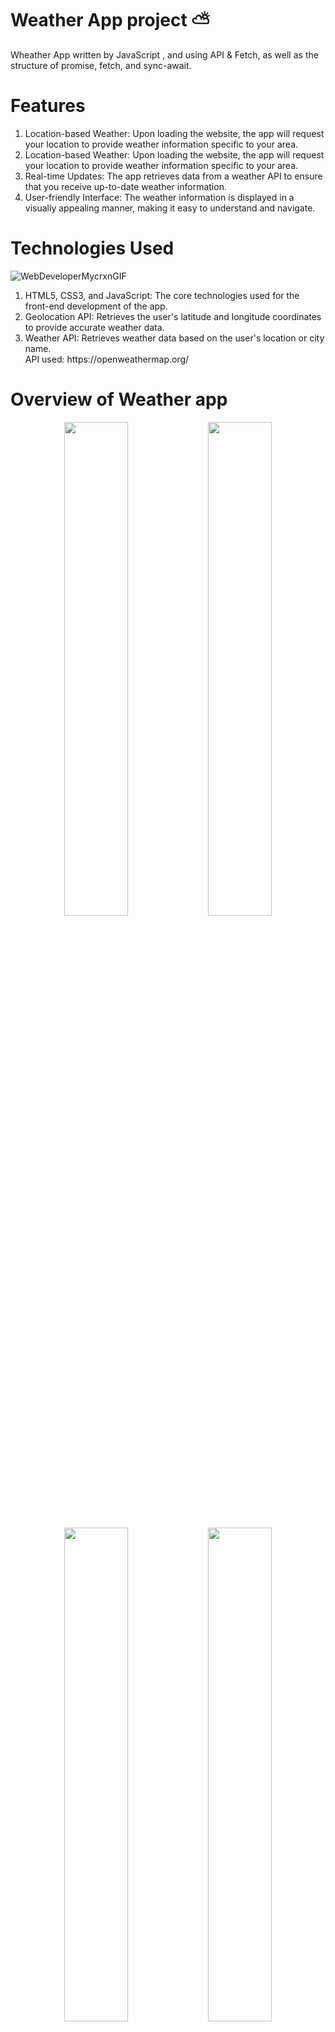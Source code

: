 # Weather App project ⛅

Wheather App written by JavaScript , and using API &amp; Fetch, as well as the structure of promise, fetch, and sync-await.

# Features

<ol>
<li>
  Location-based Weather: Upon loading the website, the app will request your location to provide weather information specific to your area.
</li>
<li> 
    Location-based Weather: Upon loading the website, the app will request your location to provide weather information specific to your area.
</li>
  <li>
    Real-time Updates: The app retrieves data from a weather API to ensure that you receive up-to-date weather information.
  </li>
  <li>
    User-friendly Interface: The weather information is displayed in a visually appealing manner, making it easy to understand and navigate.
  </li>
</ol>

# Technologies Used

![WebDeveloperMycrxnGIF](https://github.com/user-attachments/assets/f21c7c51-5508-45cd-9b46-bc473e7ae7b4)

<ol>
  <li>
HTML5, CSS3, and JavaScript: The core technologies used for the front-end development of the app.
  </li>
  <li>
Geolocation API: Retrieves the user's latitude and longitude coordinates to provide accurate weather data.
  </li>
  <li>
Weather API: Retrieves weather data based on the user's location or city name.
    <br>
    API used: https://openweathermap.org/
  </li>
</ol>

# Overview of Weather app

<p align="center">
	<img
		src="https://github.com/user-attachments/assets/d47b7351-7aef-4832-b52e-9f7b52e3683f"
		width="45%"
	/>
	<img
		src="https://github.com/user-attachments/assets/2ddeca5d-59e4-4b10-b043-2f74fb932956"
		width="45%"
	/>
</p>

<p align="center">
	<img
		src="https://github.com/user-attachments/assets/de75ea57-c121-4bc8-929f-6e418f19fefb"
		width="45%"
	/>
	<img
		src="https://github.com/user-attachments/assets/f10b8b01-8473-4648-808b-a2c526dab1b0"
		width="45%"
	/>
</p>

# Author

This project is created by [Memmedova Peri](<[url](https://github.com/iamperii)>)

# 📃 License

This project is licensed under the [MIT License](./LICENSE).

